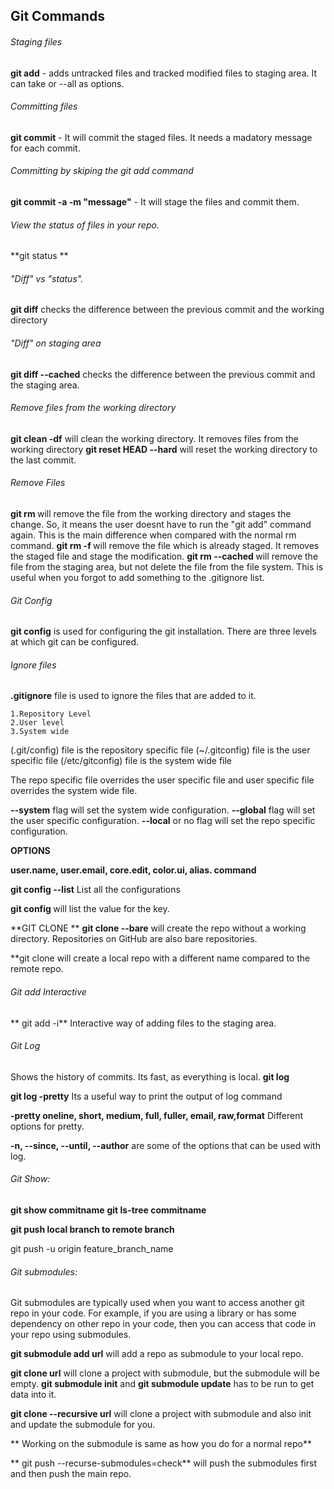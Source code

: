## Git Commands

###### Staging files 
**git add** - adds untracked files and tracked modified files to staging area. It can take <filename> or --all as options. 

###### Committing files
**git commit** - It will commit the staged files. It needs a madatory message for each commit.

###### Committing by skiping the git add command
**git commit -a -m "message"** - It will stage the files and commit them.

###### View the status of files in your repo.
**git status ** 

###### "Diff" vs "status".
**git diff** checks the difference between the previous commit and the working directory

###### "Diff" on staging area
**git diff --cached** checks the difference between the previous commit and the staging area.

###### Remove files from the working directory
**git clean -df** will clean the working directory. It removes files from the working directory
**git reset HEAD --hard** will reset the working directory to the last commit.


###### Remove Files
**git rm <filename>** will remove the file from the working directory and stages the change. So, it means the user doesnt have to run the "git add" command again. This is the main difference when compared with the normal rm command.
**git rm -f <filename>** will remove the file which is already staged. It removes the staged file and stage the modification. 
**git rm --cached <filename>** will remove the file from the staging area, but not delete the file from the file system. This is useful when you forgot to add something to the .gitignore list.

###### Git Config
**git config** is used for configuring the git installation. There are three levels at which git can be configured. 

###### Ignore files
**.gitignore** file is used to ignore the files that are added to it.

	1.Repository Level
	2.User level
	3.System wide
(.git/config) file is the repository specific file
(~/.gitconfig) file is the user specific file
(/etc/gitconfig) file is the system wide file

The repo specific file overrides the user specific file and user specific file overrides the system wide file.

**--system** flag will set the system wide configuration.
**--global** flag will set the user specific configuration.
**--local** or no flag will set the repo specific configuration.

**OPTIONS**

**user.name, user.email, core.edit, color.ui, alias.<somename> command**

**git config --list** List all the configurations 

**git config <keyname>** will list the value for the key.

**GIT CLONE **
**git clone --bare** will create the repo without a working directory. Repositories on GitHub are also bare repositories. 

**git clone <repo url> <reponame> will create a local repo with a different name compared to the remote repo.

###### Git add Interactive
** git add -i** Interactive way of adding files to the staging area. 


###### Git Log
Shows the history of commits. Its fast, as everything is local.
**git log**

**git log -pretty** Its a useful way to print the output of log command

**-pretty oneline, short, medium, full, fuller, email, raw,format** Different options for pretty.

**-n, --since, --until, --author** are some of the options that can be used with log. 

###### Git Show:
**git show commitname**
**git ls-tree commitname**

**git push local branch to remote branch**

git push -u origin feature_branch_name

 
###### Git submodules:
Git submodules are typically used when you want to access another git repo in your code. For example, if you are using a library or has some dependency on other repo in your code, then you can access that code in your repo using submodules. 

**git submodule add url** will add a repo as submodule to your local repo.

**git clone url** will clone a project with submodule, but the submodule will be empty. **git submodule init** and **git submodule update** has to be run to get data into it.

**git clone --recursive url** will clone a project with submodule and also init and update the submodule for you. 

** Working on the submodule is same as how you do for a normal repo**

** git push --recurse-submodules=check** will push the submodules first and then push the main repo.

